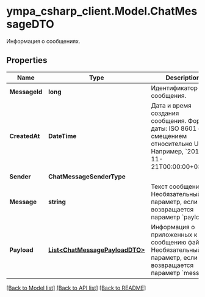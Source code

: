 # ympa_csharp_client.Model.ChatMessageDTO
Информация о сообщениях.

## Properties

Name | Type | Description | Notes
------------ | ------------- | ------------- | -------------
**MessageId** | **long** | Идентификатор сообщения. | 
**CreatedAt** | **DateTime** | Дата и время создания сообщения.  Формат даты: ISO 8601 со смещением относительно UTC. Например, &#x60;2017-11-21T00:00:00+03:00&#x60;.  | 
**Sender** | **ChatMessageSenderType** |  | 
**Message** | **string** | Текст сообщения.  Необязательный параметр, если возвращается параметр &#x60;payload&#x60;.  | [optional] 
**Payload** | [**List&lt;ChatMessagePayloadDTO&gt;**](ChatMessagePayloadDTO.md) | Информация о приложенных к сообщению файлах.  Необязательный параметр, если возвращается параметр &#x60;message&#x60;.  | [optional] 

[[Back to Model list]](../README.md#documentation-for-models) [[Back to API list]](../README.md#documentation-for-api-endpoints) [[Back to README]](../README.md)

